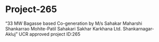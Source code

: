# Project-265
“33 MW Bagasse based Co-generation by M/s Sahakar Maharshi Shankarrao Mohite-Patil Sahakari Sakhar Karkhana Ltd. Shankarnagar-Akluj” UCR approved project ID:265
